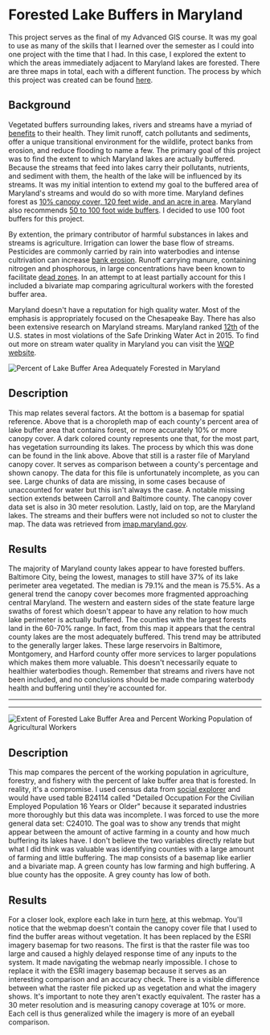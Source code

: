 # Forested Lake Buffers in Maryland
This project serves as the final of my Advanced GIS course. It was my goal to use as many of the skills that I learned over the semester as I could into one project with the time that I had. In this case, I explored the extent to which the areas immediately adjacent to Maryland lakes are forested. There are three maps in total, each with a different function. The process by which this project was created can be found [here](https://github.com/99Mallman/99Mallman.github.io/tree/master/GES_486_Final).

## Background
Vegetated buffers surrounding lakes, rivers and streams have a myriad of [benefits](https://blog.lakefrontliving.com/benefits-creating-buffer-zone-lake-shoreline/#:~:text=Vegetative%20buffers%20can%20help%20protect,filter%20pollutants%2C%20nutrients%20and%20sediment.) to their health. They limit runoff, catch pollutants and sediments, offer a unique transitional environment for the wildlife, protect banks from erosion, and reduce flooding to name a few. The primary goal of this project was to find the extent to which Maryland lakes are actually buffered. Because the streams that feed into lakes carry their pollutants, nutrients, and sediment with them, the health of the lake will be influenced by its streams. It was my initial intention to extend my goal to the buffered area of Maryland's streams and would do so with more time. Maryland defines forest as [10% canopy cover, 120 feet wide, and an acre in area](https://dnr.maryland.gov/forests/Pages/Forest-Tree-Data.aspx#:~:text=Resolution%3A%20The%20FIA%20considers%20a,at%20least%20120%20feet%20wide). Maryland also recommends [50 to 100 foot wide buffers](https://dnr.maryland.gov/forests/Pages/programapps/ripfbi.aspx#:~:text=Buffer%20widths%20of%2050%2D100,quality%20and%20fish%20habitat%20improvement). I decided to use 100 foot buffers for this project. 

By extention, the primary contributor of harmful substances in lakes and streams is agriculture. Irrigation can lower the base flow of streams. Pesticides are commonly carried by rain into waterbodies and intense cultrivation can increase [bank erosion](https://www.shorelandmanagement.org/quick/ea.html#:~:text=Base%20flow%20in%20nearby%20streams,load%20in%20lakes%20and%20rivers.&text=Increased%20sediment%20can%20reduce%20flood,flows%2C%20habitat%2C%20and%20aesthetics.). Runoff carrying manure, containing nitrogen and phosphorous, in large concentrations have been known to facilitate [dead zones](https://www.cbf.org/issues/dead-zones/index.html#:~:text=When%20there%20are%20excessive%20amounts,oxygen%20from%20the%20surrounding%20water.). In an attempt to at least partially account for this I included a bivariate map comparing agricultural workers with the forested buffer area.

Maryland doesn't have a reputation for high quality water. Most of the emphasis is appropriately focused on the Chesapeake Bay. There has also been extensive research on Maryland streams. Maryland ranked [12th](https://patch.com/maryland/annapolis/maryland-drinking-water-among-nations-least-safe-report) of the U.S. states in most violations of the Safe Drinking Water Act in 2015. To find out more on stream water quality in Maryland you can visit the [WQP website](https://www.waterqualitydata.us/coverage/).


![Percent of Lake Buffer Area Adequately Forested in Maryland](https://user-images.githubusercontent.com/78063176/118919073-d683cd80-b901-11eb-9afb-ce30ef520756.png)

## Description
This map relates several factors. At the bottom is a basemap for spatial reference. Above that is a choropleth map of each county's percent area of lake buffer area that contains forest, or more accurately 10% or more canopy cover. A dark colored county represents one that, for the most part, has vegetation surrounding its lakes. The process by which this was done can be found in the link above. Above that still is a raster file of Maryland canopy cover. It serves as comparison between a county's percentage and shown canopy. The data for this file is unfortunately incomplete, as you can see. Large chunks of data are missing, in some cases because of unaccounted for water but this isn't always the case. A notable missing section extends between Carroll and Baltimore county. The canopy cover data set is also in 30 meter resolution. Lastly, laid on top, are the Maryland lakes. The streams and their buffers were not included so not to cluster the map. The data was retrieved from [imap.maryland.gov](https://imap.maryland.gov/Pages/default.aspx).

## Results
The majority of Maryland county lakes appear to have forested buffers. Baltimore City, being the lowest, manages to still have 37% of its lake perimeter area vegetated. The median is 79.1% and the mean is 75.5%. As a general trend the canopy cover becomes more fragmented approaching central Maryland. The western and eastern sides of the state feature large swaths of forest which doesn't appear to have any relation to how much lake perimeter is actually buffered. The counties with the largest forests land in the 60-70% range. In fact, from this map it appears that the central county lakes are the most adequately buffered. This trend may be attributed to the generally larger lakes. These large reservoirs in Baltimore, Montgomery, and Harford county offer more services to larger populations which makes them more valuable. This doesn't necessarily equate to healthier waterbodies though. Remember that streams and rivers have not been included, and no conclusions should be made comparing waterbody health and buffering until they're accounted for.  

---
---
![Extent of Forested Lake Buffer Area and Percent Working Population of Agricultural Workers](https://user-images.githubusercontent.com/78063176/118919190-0fbc3d80-b902-11eb-8ace-74b9a65327a0.png)

## Description
This map compares the percent of the working population in agriculture, forestry, and fishery with the percent of lake buffer area that is forested. In reality, it's a compromise. I used census data from [social explorer](https://www.socialexplorer.com/data/ACS2019_5yr/metadata/?ds=ACS19_5yr) and would have used table B24114 called "Detailed Occupation For the Civilian Employed Population 16 Years or Older" because it separated industries more thoroughly but this data was incomplete. I was forced to use the more general data set: C24010. The goal was to show any trends that might appear between the amount of active farming in a county and how much buffering its lakes have. I don't believe the two variables directly relate but what I did think was valuable was identifying counties with a large amount of farming and little buffering. The map consists of a basemap like earlier and a bivariate map. A green county has low farming and high buffering. A blue county has the opposite. A grey county has low of both.

## Results



For a closer look, explore each lake in turn [here](/GES_486_Final/Bin/MD_lakes_webmap/index), at this webmap. You'll notice that the webmap doesn't contain the canopy cover file that I used to find the buffer areas without vegetation. It has been replaced by the ESRI imagery basemap for two reasons. The first is that the raster file was too large and caused a highly delayed response time of any inputs to the system. It made navigating the webmap nearly impossible. I chose to replace it with the ESRI imagery basemap because it serves as an interesting comparison and an accuracy check. There is a visible difference between what the raster file picked up as vegetation and what the imagery shows. It's important to note they aren't exactly equivalent. The raster has a 30 meter resolution and is measuring canopy coverage at 10% or more. Each cell is thus generalized while the imagery is more of an eyeball comparison.
